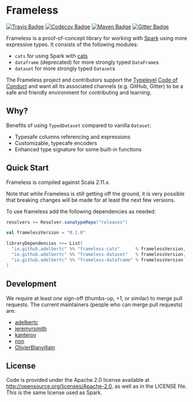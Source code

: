 # Frameless

[![Travis Badge](https://travis-ci.org/adelbertc/frameless.svg?branch=master)](https://travis-ci.org/adelbertc/frameless)
[![Codecov Badge](https://codecov.io/gh/adelbertc/frameless/branch/master/graph/badge.svg)](https://codecov.io/gh/adelbertc/frameless)
[![Maven Badge](https://img.shields.io/maven-central/v/io.github.adelbertc/frameless-dataset_2.11.svg)](https://maven-badges.herokuapp.com/maven-central/io.github.adelbertc/frameless-dataset_2.11)
[![Gitter Badge](https://badges.gitter.im/adelbertc/frameless.svg)](https://gitter.im/adelbertc/frameless?utm_source=badge&utm_medium=badge&utm_campaign=pr-badge&utm_content=badge)

Frameless is a proof-of-concept library for working with [Spark](http://spark.apache.org/) using more expressive types.
It consists of the following modules:

* `cats` for using Spark with [cats](https://github.com/typelevel/cats)
* `dataframe` (deprecated) for more strongly typed `DataFrame`s
* `dataset` for more strongly typed `Dataset`s

The Frameless project and contributors support the
[Typelevel](http://typelevel.org/) [Code of Conduct](http://typelevel.org/conduct.html) and want all its
associated channels (e.g. GitHub, Gitter) to be a safe and friendly environment for contributing and learning.


## Why?

Benefits of using `TypedDataset` compared to vanilla `Dataset`:

* Typesafe columns referencing and expressions
* Customizable, typecafe encoders
* Enhanced type signature for some built-in functions

## Quick Start
Frameless is compiled against Scala 2.11.x.

Note that while Frameless is still getting off the ground, it is very possible that breaking changes will be
made for at least the next few versions.

To use frameless add the following dependencies as needed:

```scala
resolvers += Resolver.sonatypeRepo("releases")

val framelessVersion = "0.1.0"

libraryDependencies ++= List(
  "io.github.adelbertc" %% "frameless-cats"      % framelessVersion,
  "io.github.adelbertc" %% "frameless-dataset"   % framelessVersion,
  "io.github.adelbertc" %% "frameless-dataframe" % framelessVersion
)
```

## Development
We require at least *one* sign-off (thumbs-up, +1, or similar) to merge pull requests. The current maintainers
(people who can merge pull requests) are:

* [adelbertc](https://github.com/adelbertc)
* [jeremyrsmith](https://github.com/jeremyrsmith)
* [kanterov](https://github.com/kanterov)
* [non](https://github.com/non)
* [OlivierBlanvillain](https://github.com/OlivierBlanvillain/)

## License
Code is provided under the Apache 2.0 license available at http://opensource.org/licenses/Apache-2.0,
as well as in the LICENSE file. This is the same license used as Spark.
